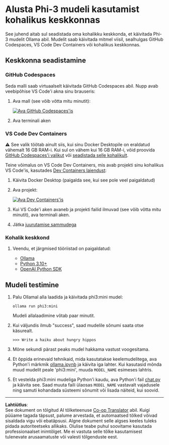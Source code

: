 <!--
CO_OP_TRANSLATOR_METADATA:
{
  "original_hash": "3edae6aebc3d0143037109e8af58f1ac",
  "translation_date": "2025-10-11T12:14:37+00:00",
  "source_file": "md/01.Introduction/01/01.EnvironmentSetup.md",
  "language_code": "et"
}
-->
# Alusta Phi-3 mudeli kasutamist kohalikus keskkonnas

See juhend aitab sul seadistada oma kohalikku keskkonda, et käivitada Phi-3 mudelit Ollama abil. Mudelit saab käivitada mitmel viisil, sealhulgas GitHub Codespaces, VS Code Dev Containers või kohalikus keskkonnas.

## Keskkonna seadistamine

### GitHub Codespaces

Seda malli saab virtuaalselt käivitada GitHub Codespaces abil. Nupp avab veebipõhise VS Code'i akna sinu brauseris:

1. Ava mall (see võib võtta mitu minutit):

    [![Ava GitHub Codespaces'is](https://github.com/codespaces/badge.svg)](https://codespaces.new/microsoft/phi-3cookbook)

2. Ava terminali aken

### VS Code Dev Containers

⚠️ See valik töötab ainult siis, kui sinu Docker Desktopile on eraldatud vähemalt 16 GB RAM-i. Kui sul on vähem kui 16 GB RAM-i, võid proovida [GitHub Codespaces'i valikut](../../../../../md/01.Introduction/01) või [seadistada selle kohalikult](../../../../../md/01.Introduction/01).

Teine võimalus on VS Code Dev Containers, mis avab projekti sinu kohalikus VS Code'is, kasutades [Dev Containers laiendust](https://marketplace.visualstudio.com/items?itemName=ms-vscode-remote.remote-containers):

1. Käivita Docker Desktop (paigalda see, kui see pole veel paigaldatud)
2. Ava projekt:

    [![Ava Dev Containers'is](https://img.shields.io/static/v1?style=for-the-badge&label=Dev%20Containers&message=Open&color=blue&logo=visualstudiocode)](https://vscode.dev/redirect?url=vscode://ms-vscode-remote.remote-containers/cloneInVolume?url=https://github.com/microsoft/phi-3cookbook)

3. Kui VS Code'i aken avaneb ja projekti failid ilmuvad (see võib võtta mitu minutit), ava terminali aken.
4. Jätka [juurutamise sammudega](../../../../../md/01.Introduction/01)

### Kohalik keskkond

1. Veendu, et järgmised tööriistad on paigaldatud:

    * [Ollama](https://ollama.com/)
    * [Python 3.10+](https://www.python.org/downloads/)
    * [OpenAI Python SDK](https://pypi.org/project/openai/)

## Mudeli testimine

1. Palu Ollamal alla laadida ja käivitada phi3:mini mudel:

    ```shell
    ollama run phi3:mini
    ```

    Mudeli allalaadimine võtab paar minutit.

2. Kui väljundis ilmub "success", saad mudelile sõnumi saata otse käsurealt.

    ```shell
    >>> Write a haiku about hungry hippos
    ```

3. Mõne sekundi pärast peaks mudel hakkama vastust voogesitama.

4. Et õppida erinevaid tehnikaid, mida kasutatakse keelemudelitega, ava Python'i märkmik [ollama.ipynb](../../../../../code/01.Introduce/ollama.ipynb) ja käivita iga lahter. Kui kasutasid mõnda muud mudelit peale 'phi3:mini', muuda `MODEL_NAME` esimeses lahtris.

5. Et vestelda phi3:mini mudeliga Python'i kaudu, ava Python'i fail [chat.py](../../../../../code/01.Introduce/chat.py) ja käivita see. Saad muuta faili ülaosas `MODEL_NAME` vastavalt vajadusele ning samuti kohandada süsteemi sõnumit või lisada näiteid, kui soovid.

---

**Lahtiütlus**:  
See dokument on tõlgitud AI tõlketeenuse [Co-op Translator](https://github.com/Azure/co-op-translator) abil. Kuigi püüame tagada täpsust, palume arvestada, et automaatsed tõlked võivad sisaldada vigu või ebatäpsusi. Algne dokument selle algses keeles tuleks pidada autoriteetseks allikaks. Olulise teabe puhul soovitame kasutada professionaalset inimtõlget. Me ei vastuta selle tõlke kasutamisest tulenevate arusaamatuste või valesti tõlgenduste eest.